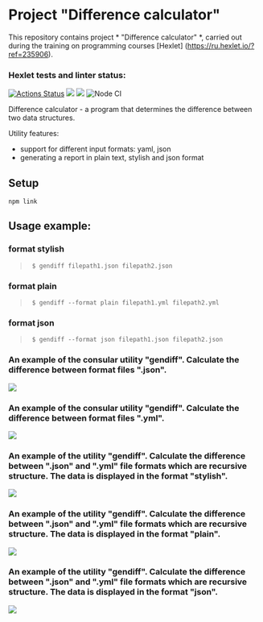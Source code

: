 # Project "Difference calculator"

This repository contains project * "Difference calculator" *, carried out during the training on programming courses [Hexlet] (https://ru.hexlet.io/?ref=235906).

### Hexlet tests and linter status:
[![Actions Status](https://github.com/drobnov/frontend-project-lvl2/workflows/hexlet-check/badge.svg)](https://github.com/drobnov/frontend-project-lvl2/actions)   <a href="https://codeclimate.com/github/drobnov/frontend-project-lvl2/maintainability"><img src="https://api.codeclimate.com/v1/badges/74c9700ad4a4872559ac/maintainability" /></a>   <a href="https://codeclimate.com/github/drobnov/frontend-project-lvl2/test_coverage"><img src="https://api.codeclimate.com/v1/badges/74c9700ad4a4872559ac/test_coverage" /></a>  ![Node CI](https://github.com/drobnov/frontend-project-lvl2/workflows/Node%20CI/badge.svg)

Difference calculator - a program that determines the difference between two data structures.

Utility features:
  * support for different input formats: yaml, json
  * generating a report in plain text, stylish and json format

  ## Setup
  
  ` npm link `

## Usage example:

  ### format stylish
> ` $ gendiff filepath1.json filepath2.json`

  ### format plain
> ` $ gendiff --format plain filepath1.yml filepath2.yml`

  ### format json
> ` $ gendiff --format json filepath1.json filepath2.json`

### An example of the consular utility "gendiff". Calculate the difference between format files ".json".
<a href="https://asciinema.org/a/81SP8fazqv6we3F4o52wT7SCQ" target="_blank"><img src="https://asciinema.org/a/81SP8fazqv6we3F4o52wT7SCQ.svg" /></a>

### An example of the consular utility "gendiff". Calculate the difference between format files ".yml".
<a href="https://asciinema.org/a/4tLzGFWFG3wZcKwb5uUk0bspR" target="_blank"><img src="https://asciinema.org/a/4tLzGFWFG3wZcKwb5uUk0bspR.svg" /></a>

### An example of the utility "gendiff". Calculate the difference between ".json" and ".yml" file formats which are recursive structure. The data is displayed in the format "stylish".
<a href="https://asciinema.org/a/Ar4hG1rikKKfRuzD9qPDWCH9m" target="_blank"><img src="https://asciinema.org/a/Ar4hG1rikKKfRuzD9qPDWCH9m.svg" /></a>

### An example of the utility "gendiff". Calculate the difference between ".json" and ".yml" file formats which are recursive structure. The data is displayed in the format "plain".
<a href="https://asciinema.org/a/U5xbJ7cRtbe3VXnSCihNm0ANr" target="_blank"><img src="https://asciinema.org/a/U5xbJ7cRtbe3VXnSCihNm0ANr.svg" /></a>

### An example of the utility "gendiff". Calculate the difference between ".json" and ".yml" file formats which are recursive structure. The data is displayed in the format "json".
<a href="https://asciinema.org/a/Ma0UHCSSdY2ZnzVxYwxkgV5EG" target="_blank"><img src="https://asciinema.org/a/Ma0UHCSSdY2ZnzVxYwxkgV5EG.svg" /></a>
